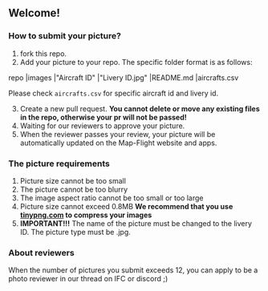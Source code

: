 ## Welcome!
### How to submit your picture?
1. fork this repo.
2. Add your picture to your repo. The specific folder format is as follows:

repo
    |images
        |"Aircraft ID"
            |"Livery ID.jpg"
    |README.md
    |aircrafts.csv

Please check `aircrafts.csv` for specific aircraft id and livery id.

3. Create a new pull request. **You cannot delete or move any existing files in the repo, otherwise your pr will not be passed!**
4. Waiting for our reviewers to approve your picture.
5. When the reviewer passes your review, your picture will be automatically updated on the Map-Flight website and apps.

### The picture requirements
1. Picture size cannot be too small
2. The picture cannot be too blurry
3. The image aspect ratio cannot be too small or too large
4. Picture size cannot exceed 0.8MB **We recommend that you use [tinypng.com](tinypng.com) to compress your images**
5. **IMPORTANT!!!** The name of the picture must be changed to the livery ID. The picture type must be .jpg.

### About reviewers
When the number of pictures you submit exceeds 12, you can apply to be a photo reviewer in our thread on IFC or discord ;)
